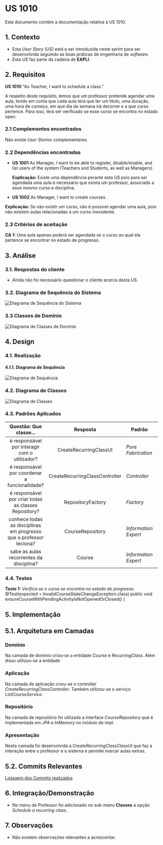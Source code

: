 # US 1010

Este documento contém a documentação relativa à US 1010.

## 1. Contexto

- Esta *User Story (US)* está a ser introduzida neste *sprint* para ser desenvolvida seguindo as boas práticas de
  engenharia de *software*.
- Esta *US* faz parte da cadeira de **EAPLI**.

## 2. Requisitos

**US 1010** "As Teacher, I want to schedule a class."

A respeito deste requisito, temos que um professor pretende agendar uma aula, tendo em conta que cada aula terá que ter
um título, uma duração, uma hora de começo, em que dia da semana irá decorrer e a que curso pertence. Para isso, terá 
ser verificado se esse curso se encontra no estado open.


### 2.1 Complementos encontrados

Não existe *User Stories* complementares.

### 2.2 Dependências encontradas
- **US 1001** As Manager, I want to be able to register, disable/enable, and list users of the system (Teachers and 
Students, as well as Managers)

  **Explicação:** Existe uma dependência perante esta *US* pois para ser agendada uma aula é necessário que exista um 
professor, associado a esse mesmo curso e disciplina. 

- **US 1002** As Manager, I want to create courses.

**Explicação:** Se não existir um curso, não é possível agendar uma aula, pois não existem aulas relacionadas a um curso 
inexistente.

### 2.3 Critérios de aceitação

**CA 1:** Uma aula apenas poderá ser agendada se o curso ao qual ela pertence se encontrar no estado de progresso.

## 3. Análise

### 3.1. Respostas do cliente

- Ainda não foi necessário questionar o cliente acerca desta *US*.

### 3.2. Diagrama de Sequência do Sistema

![Diagrama de Sequência do Sistema](SVG/system-sequence-diagram.svg)

### 3.3 Classes de Domínio

![Diagrama de Classes de Domínio](SVG/domain-classes.svg)

## 4. Design

### 4.1. Realização

#### 4.1.1. Diagrama de Sequência

![Diagrama de Sequência](SVG/sequence-diagram.svg)

### 4.2. Diagrama de Classes

![Diagrama de Classes](SVG/class-diagram.svg)

### 4.3. Padrões Aplicados
|                               Questão: Que classe...                                |               Resposta               | Padrão               |                                                            Justificação                                                            |
|:-----------------------------------------------------------------------------------:|:------------------------------------:|----------------------|:----------------------------------------------------------------------------------------------------------------------------------:|
|                    é responsável por interagir com o utilizador?                    |        CreateRecurringClassUI        | *Pure Fabrication*   |                    Não há razão para atribuir esta responsabilidade a uma classe presente no Modelo de Domínio.                    |
|                    é responsável por coordenar a funcionalidade?                    |    CreateRecurringClassController    | *Controller*         |                                                                                                                                    |
|                é responsável por criar todas as classes Repository?                 |          RepositoryFactory           | *Factory*            |                           Quando uma entidade é demasiado complexa, as fábricas fornecem encapsulamento.                           |
|         conhece todas as disciplinas em progresso que o professor leciona?          |           CourseRepository           | *Information Expert* |                 Dado que é responsável pela persistência/reconstrução do *Course*, conhece todos os seus detalhes.                 |
|                      sabe as aulas recorrentes da disciplina?                       |                Course                | *Information Expert* |                                        Sabe toda a informação dos dados que lhe pertencem.                                         |

### 4.4. Testes

**Teste 1:** *Verifica se o curso se encontra no estado de progresso.*
@Test(expected = InvalidCourseStateChangeException.class)
public void ensureCourseWithPendingActivityIsNotOpenedOrClosed() {

## 5. Implementação

## 5.1. Arquitetura em Camadas
### Domínio

Na camada de domínio criou-se a entidade *Course* e *RecurringClass*. Além disso utilizou-se a entidade

### Aplicação

Na camada de aplicação criou-se o controller *CreateRecurringClassController*. Também utilizou-se o serviço *ListCourseService*.

### Repositório

Na camada de repositório foi utilizada a interface *CourseRepository* que é implementada em *JPA* e *InMemory* no módulo de *impl*.

### Apresentação

Nesta camada foi desenvolvida a *CreateRecurringClassClassUI* que faz a interação entre o professor e o sistema e permite
marcar aulas extras.

## 5.2. Commits Relevantes

[Listagem dos Commits realizados](https://github.com/Departamento-de-Engenharia-Informatica/sem4pi-22-23-20/issues/23)

## 6. Integração/Demonstração

* No menu de Professor foi adicionado no sub-menu **Classes** a opção *Schedule a recurring class*.

## 7. Observações

* Não existem observações relevantes a acrescentar.
